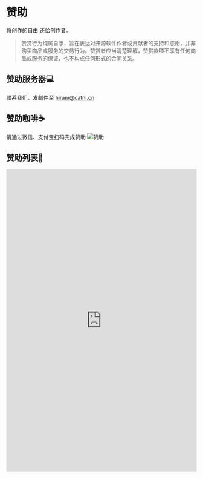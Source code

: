 # 赞助

将创作的自由 还给创作者。

> 赞赏行为纯属自愿，旨在表达对开源软件作者或贡献者的支持和感谢，并非购买商品或服务的交易行为。赞赏者应当清楚理解，赞赏款项不享有任何商品或服务的保证，也不构成任何形式的合同关系。

## 赞助服务器💻

联系我们，发邮件至 hiram@catni.cn

## 赞助咖啡☕️

请通过微信、支付宝扫码完成赞助
![赞助](/pay.png#pic_center)

## 赞助列表🙏

<iframe src="https://docs.qq.com/sheet/DR1lmU0JveUhETVp1?tab=BB08J2" width="100%" height="800px" frameborder="0"></iframe>